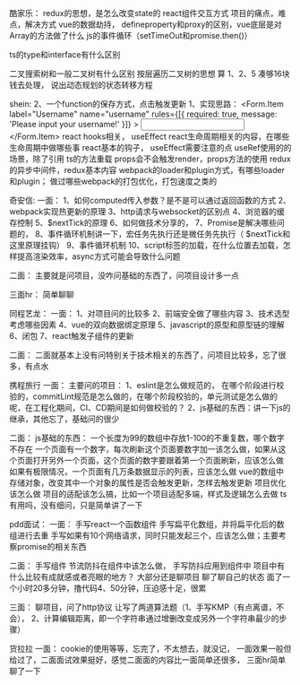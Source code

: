 酷家乐：
redux的思想，是怎么改变state的
react组件交互方式
项目的痛点，难点，解决方式
vue的数据劫持， defineproperty和proxy的区别，vue底层是对Array的方法做了什么
js的事件循环（setTimeOut和promise.then()）

ts的type和interface有什么区别

二叉搜索树和一般二叉树有什么区别
按层遍历二叉树的思想
算 1、2、5 凑够16块钱去处理，  说出动态规划的状态转移方程



shein:
2、一个function的保存方式，点击触发更新
1、实现思路：
<Form.Item
        label="Username"
        name="username"
        rules={[{ required: true, message: 'Please input your username!' }]}
      >
        <Input />
      </Form.Item>
react hooks相关， useEffect
react生命周期相关的内容，在哪些生命周期中做哪些事
react基本的钩子， useEffect需要注意的点
useRef使用的的场景，除了引用
ts的方法重载
props会不会触发render，props方法的使用
redux的异步中间件，redux基本内容
webpack的loader和plugin方式，有哪些loader和plugin；
做过哪些webpack的打包优化，打包速度之类的



奇安信:
一面：
1、如何computed传入参数？是不是可以通过返回函数的方式
2、webpack实现热更新的原理
3、http请求与websocket的区别点
4、浏览器的缓存控制
5、$nextTick的原理
6、如何做技术分享的，
7、Promise是解决哪些问题的，
8、事件循环机制讲一下，宏任务先执行还是微任务先执行（ $nextTick和这里原理挂钩）
9、事件循环机制
10、script标签的加载，在什么位置去加载，怎样提高渲染效率，async方式可能会导致什么问题

二面：
主要就是问项目，没咋问基础的东西了，问项目设计多一点

三面hr：
简单聊聊


同程艺龙：
一面：
1、对项目问的比较多
2、前端安全做了哪些内容
3、技术选型考虑哪些因素
4、vue的双向数据绑定原理
5、javascript的原型和原型链的理解
6、闭包
7、react触发子组件的更新

二面：
二面就基本上没有问特别关于技术相关的东西了，问项目比较多，忘了很多，有点水



携程旅行
一面：
主要问的项目：
1、eslint是怎么做规范的， 在哪个阶段进行校验的，commitLint规范是怎么做的，在哪个阶段校验的，单元测试是怎么做的呢，在工程化期间，CI、CD期间是如何做校验的？
2、js基础的东西：讲一下js的继承，其他忘了，基础问的很少

二面：
js基础的东西：
一个长度为99的数组中存放1-100的不重复数，哪个数字不存在
一个页面有一个数字，每次刷新这个页面要数字加一该怎么做，如果从这个页面打开另外一个页面，这个页面的数字要跟着第一个页面刷新，应该怎么做
如果有极限情况，一个页面有几万条数据显示的列表，应该怎么做
vue的数组中存储对象，改变其中一个对象的属性是否会触发更新，怎样去触发更新
项目优化该怎么做
项目的适配该怎么搞，比如一个项目适配多端，样式及逻辑怎么去做
ts有用吗，没有细问，只是简单讲了一下

pdd面试：
一面：
手写react一个函数组件
手写扁平化数组，并将扁平化后的数组进行去重
手写如果有10个网络请求，同时只能发起三个，应该怎么做；主要考察promise的相关东西

二面：
手写组件
节流防抖在组件中该怎么做， 手写防抖应用到组件中
项目中有什么比较有成就感或者亮眼的地方？
大部分还是聊项目
聊了聊自己的状态
面了一个小时20多分钟，撸代码4、50分钟，压迫感十足，很累

三面：
聊项目，问了http协议
让写了两道算法题（1、手写KMP（有点离谱，不会）， 2、计算编辑距离，即一个字符串通过增删改变成另外一个字符串最少的步骤）

货拉拉
一面：
cookie的使用等等，忘完了，不太想去，就没记，
一面效果一般但给过了，二面面试效果挺好，感觉二面面的内容比一面简单还很多， 三面hr简单聊了一下